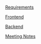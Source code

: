 [Requirements](https://github.com/bricked-up/requirements)
  
[Frontend](https://github.com/bricked-up/Frontend)
  
[Backend](https://github.com/bricked-up/backend)

[Meeting Notes](https://github.com/bricked-up/meeting-notes)
